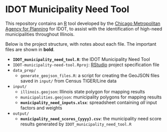 # IDOT Municipality Need Tool

This repository contains an [R](https://www.r-project.org) tool developed by the [Chicago Metropolitan Agency for Planning](https://www.cmap.illinois.gov) for IDOT, to assist with the identification of high-need municipalities throughout Illinois.

Below is the project structure, with notes about each file. The important files are shown in **bold**.

- **`IDOT_municipality_need_tool.R`**: the IDOT Municipality Need Tool
- `IDOT-municipality-need-tool.Rproj`: [RStudio](https://rstudio.com) project specification file
- `data_prep/`
  - `generate_geojson_files.R`: a script for creating the GeoJSON files saved in `input/` from Census TIGER/Line data
- `input/`
  - `illinois.geojson`: Illinois state polygon for mapping results
  - `municipalities.geojson`: municipality polygons for mapping results
  - **`municipality_need_inputs.xlsx`**: spreadsheet containing *all* input factors and weights
- `output/`
  - **`municipality_need_scores_{yyyy}.csv`**: the municipality need score results generated by `IDOT_municipality_need_tool.R`
